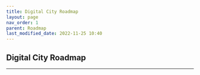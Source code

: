 ```yaml
---
title: Digital City Roadmap
layout: page
nav_order: 1
parent: Roadmap
last_modified_date: 2022-11-25 10:40
---
```


## Digital City Roadmap

----------------

